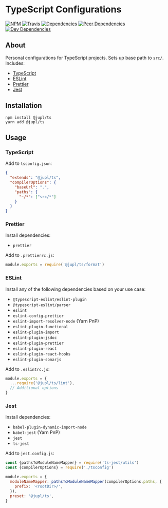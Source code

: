 # TypeScript Configurations

[![NPM](https://img.shields.io/npm/v/@jupl/ts.svg?style=flat-square)](https://www.npmjs.org/package/@jupl/ts)
[![Travis](https://img.shields.io/travis/jupl/ts.svg?label=travis&style=flat-square)](https://travis-ci.org/jupl/ts)
[![Dependencies](https://img.shields.io/david/jupl/ts.svg?style=flat-square)](https://david-dm.org/jupl/ts)
[![Peer Dependencies](https://img.shields.io/david/peer/jupl/ts.svg?style=flat-square)](https://david-dm.org/jupl/ts?type=peer)
[![Dev Dependencies](https://img.shields.io/david/dev/jupl/ts.svg?style=flat-square)](https://david-dm.org/jupl/ts?type=dev)

## About

Personal configurations for TypeScript projects. Sets up base path to `src/`. Includes:

- [TypeScript](https://www.typescriptlang.org/docs/handbook/tsconfig-json.html)
- [ESLint](https://eslint.org/)
- [Prettier](https://prettier.io/)
- [Jest](https://jestjs.io/)

## Installation

```
npm install @jupl/ts
yarn add @jupl/ts
```

## Usage

### TypeScript

Add to `tsconfig.json`:

```json
{
  "extends": "@jupl/ts",
  "compilerOptions": {
    "baseUrl": ".",
    "paths": {
      "~/*": ["src/*"]
    }
  }
}
```

### Prettier

Install dependencies:

- `prettier`

Add to `.prettierrc.js`:

```js
module.exports = require('@jupl/ts/format')
```

### ESLint

Install any of the following dependencies based on your use case:

- `@typescript-eslint/eslint-plugin`
- `@typescript-eslint/parser`
- `eslint`
- `eslint-config-prettier`
- `eslint-import-resolver-node` (Yarn PnP)
- `eslint-plugin-functional`
- `eslint-plugin-import`
- `eslint-plugin-jsdoc`
- `eslint-plugin-prettier`
- `eslint-plugin-react`
- `eslint-plugin-react-hooks`
- `eslint-plugin-sonarjs`

Add to `.eslintrc.js`:

```js
module.exports = {
  ...require('@jupl/ts/lint'),
  // Additional options
}
```

### Jest

Install dependencies:

- `babel-plugin-dynamic-import-node`
- `babel-jest` (Yarn PnP)
- `jest`
- `ts-jest`

Add to `jest.config.js`:

```js
const {pathsToModuleNameMapper} = require('ts-jest/utils')
const {compilerOptions} = require('./tsconfig')

module.exports = {
  moduleNameMapper: pathsToModuleNameMapper(compilerOptions.paths, {
    prefix: '<rootDir>/',
  }),
  preset: '@jupl/ts',
}
```
